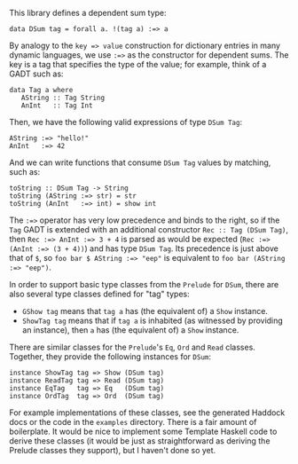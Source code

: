 This library defines a dependent sum type:

    data DSum tag = forall a. !(tag a) :=> a

By analogy to the `key => value` construction for dictionary entries in many dynamic languages, we use `:=>` as the constructor for dependent sums.  The key is a tag that specifies the type of the value;  for example, think of a GADT such as:

    data Tag a where
       AString :: Tag String
       AnInt   :: Tag Int

Then, we have the following valid expressions of type `DSum Tag`:

    AString :=> "hello!"
    AnInt   :=> 42

And we can write functions that consume `DSum Tag` values by matching, such as:

    toString :: DSum Tag -> String
    toString (AString :=> str) = str
    toString (AnInt   :=> int) = show int

The `:=>` operator has very low precedence and binds to the right, so if the `Tag` GADT is extended with an additional constructor `Rec :: Tag (DSum Tag)`, then `Rec :=> AnInt :=> 3 + 4` is parsed as would be expected (`Rec :=> (AnInt :=> (3 + 4))`) and has type `DSum Tag`. Its precedence is just above that of `$`, so `foo bar $ AString :=> "eep"` is equivalent to `foo bar (AString :=> "eep")`.

In order to support basic type classes from the `Prelude` for `DSum`, there are also several type classes defined for "tag" types:

 - `GShow tag` means that `tag a` has (the equivalent of) a `Show` instance.
 - `ShowTag tag` means that if `tag a` is inhabited (as witnessed by providing an instance), then `a` has (the equivalent of) a `Show` instance.

There are similar classes for the `Prelude`'s `Eq`, `Ord` and `Read` classes.  Together, they provide the following instances for `DSum`:

    instance ShowTag tag => Show (DSum tag)
    instance ReadTag tag => Read (DSum tag)
    instance EqTag   tag => Eq   (DSum tag)
    instance OrdTag  tag => Ord  (DSum tag)

For example implementations of these classes, see the generated Haddock docs or the code in the `examples` directory.  There is a fair amount of boilerplate.  It would be nice to implement some Template Haskell code to derive these classes (it would be just as straightforward as deriving the Prelude classes they support), but I haven't done so yet.
